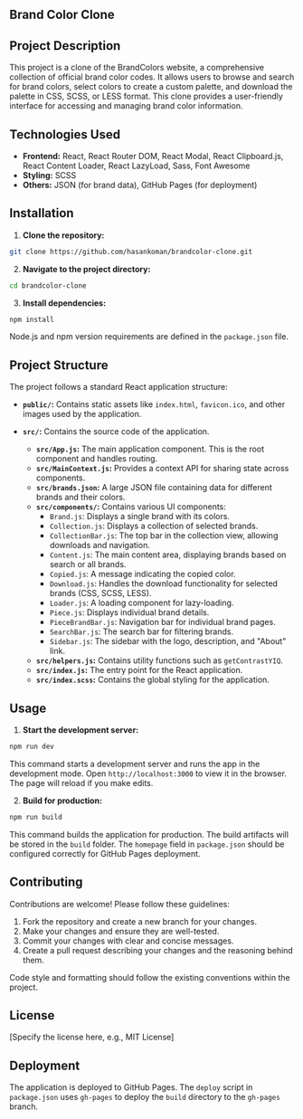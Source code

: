 ## Brand Color Clone

## Project Description

This project is a clone of the BrandColors website, a comprehensive collection of official brand color codes. It allows users to browse and search for brand colors, select colors to create a custom palette, and download the palette in CSS, SCSS, or LESS format. This clone provides a user-friendly interface for accessing and managing brand color information.

## Technologies Used

* **Frontend:** React, React Router DOM, React Modal, React Clipboard.js, React Content Loader, React LazyLoad, Sass, Font Awesome
* **Styling:** SCSS
* **Others:** JSON (for brand data), GitHub Pages (for deployment)

## Installation

1. **Clone the repository:**

```bash
git clone https://github.com/hasankoman/brandcolor-clone.git
```

2. **Navigate to the project directory:**

```bash
cd brandcolor-clone
```

3. **Install dependencies:**

```bash
npm install
```

Node.js and npm version requirements are defined in the `package.json` file.

## Project Structure

The project follows a standard React application structure:

* **`public/`:** Contains static assets like `index.html`, `favicon.ico`, and other images used by the application.
* **`src/`:** Contains the source code of the application.

    * **`src/App.js`:** The main application component. This is the root component and handles routing.
    * **`src/MainContext.js`:** Provides a context API for sharing state across components.
    * **`src/brands.json`:** A large JSON file containing data for different brands and their colors.
    * **`src/components/`:** Contains various UI components:
        * `Brand.js`: Displays a single brand with its colors.
        * `Collection.js`: Displays a collection of selected brands.
        * `CollectionBar.js`: The top bar in the collection view, allowing downloads and navigation.
        * `Content.js`: The main content area, displaying brands based on search or all brands.
        * `Copied.js`: A message indicating the copied color.
        * `Download.js`: Handles the download functionality for selected brands (CSS, SCSS, LESS).
        * `Loader.js`: A loading component for lazy-loading.
        * `Piece.js`: Displays individual brand details.
        * `PieceBrandBar.js`: Navigation bar for individual brand pages.
        * `SearchBar.js`: The search bar for filtering brands.
        * `Sidebar.js`: The sidebar with the logo, description, and "About" link.
    * **`src/helpers.js`:** Contains utility functions such as `getContrastYIQ`.
    * **`src/index.js`:** The entry point for the React application.
    * **`src/index.scss`:** Contains the global styling for the application.


## Usage

1. **Start the development server:**

```bash
npm run dev
```

This command starts a development server and runs the app in the development mode. Open `http://localhost:3000` to view it in the browser. The page will reload if you make edits.

2. **Build for production:**

```bash
npm run build
```

This command builds the application for production. The build artifacts will be stored in the `build` folder. The `homepage` field in `package.json` should be configured correctly for GitHub Pages deployment.

## Contributing

Contributions are welcome! Please follow these guidelines:

1. Fork the repository and create a new branch for your changes.
2. Make your changes and ensure they are well-tested.
3. Commit your changes with clear and concise messages.
4. Create a pull request describing your changes and the reasoning behind them.

Code style and formatting should follow the existing conventions within the project.

## License

[Specify the license here, e.g., MIT License]

## Deployment

The application is deployed to GitHub Pages.  The `deploy` script in `package.json` uses `gh-pages` to deploy the `build` directory to the `gh-pages` branch.
